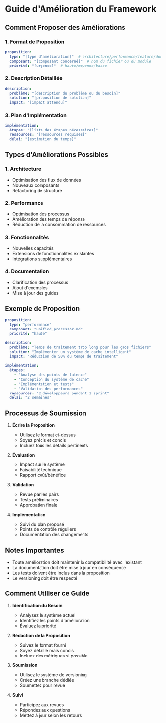 # Guide d'Amélioration du Framework

## Comment Proposer des Améliorations

### 1. Format de Proposition
```yaml
proposition:
  type: "[type d'amélioration]"  # architecture/performance/feature/documentation
  composant: "[composant concerné]"  # nom du fichier ou du module
  priorité: "[urgence]"  # haute/moyenne/basse
```

### 2. Description Détaillée
```yaml
description:
  problème: "[description du problème ou du besoin]"
  solution: "[proposition de solution]"
  impact: "[impact attendu]"
```

### 3. Plan d'Implémentation
```yaml
implémentation:
  étapes: "[liste des étapes nécessaires]"
  ressources: "[ressources requises]"
  délai: "[estimation du temps]"
```

## Types d'Améliorations Possibles

### 1. Architecture
- Optimisation des flux de données
- Nouveaux composants
- Refactoring de structure

### 2. Performance
- Optimisation des processus
- Amélioration des temps de réponse
- Réduction de la consommation de ressources

### 3. Fonctionnalités
- Nouvelles capacités
- Extensions de fonctionnalités existantes
- Intégrations supplémentaires

### 4. Documentation
- Clarification des processus
- Ajout d'exemples
- Mise à jour des guides

## Exemple de Proposition

```yaml
proposition:
  type: "performance"
  composant: "unified_processor.md"
  priorité: "haute"

description:
  problème: "Temps de traitement trop long pour les gros fichiers"
  solution: "Implémenter un système de cache intelligent"
  impact: "Réduction de 50% du temps de traitement"

implémentation:
  étapes:
    - "Analyse des points de latence"
    - "Conception du système de cache"
    - "Implémentation et tests"
    - "Validation des performances"
  ressources: "2 développeurs pendant 1 sprint"
  délai: "2 semaines"
```

## Processus de Soumission

1. **Écrire la Proposition**
   - Utilisez le format ci-dessus
   - Soyez précis et concis
   - Incluez tous les détails pertinents

2. **Évaluation**
   - Impact sur le système
   - Faisabilité technique
   - Rapport coût/bénéfice

3. **Validation**
   - Revue par les pairs
   - Tests préliminaires
   - Approbation finale

4. **Implémentation**
   - Suivi du plan proposé
   - Points de contrôle réguliers
   - Documentation des changements

## Notes Importantes

- Toute amélioration doit maintenir la compatibilité avec l'existant
- La documentation doit être mise à jour en conséquence
- Les tests doivent être inclus dans la proposition
- Le versioning doit être respecté

## Comment Utiliser ce Guide

1. **Identification du Besoin**
   - Analysez le système actuel
   - Identifiez les points d'amélioration
   - Évaluez la priorité

2. **Rédaction de la Proposition**
   - Suivez le format fourni
   - Soyez détaillé mais concis
   - Incluez des métriques si possible

3. **Soumission**
   - Utilisez le système de versioning
   - Créez une branche dédiée
   - Soumettez pour revue

4. **Suivi**
   - Participez aux revues
   - Répondez aux questions
   - Mettez à jour selon les retours
